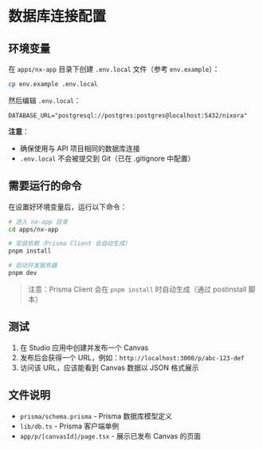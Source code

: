 # 数据库连接配置

## 环境变量

在 `apps/nx-app` 目录下创建 `.env.local` 文件（参考 `env.example`）：

```bash
cp env.example .env.local
```

然后编辑 `.env.local`：

```env
DATABASE_URL="postgresql://postgres:postgres@localhost:5432/nixora"
```

**注意**：

- 确保使用与 API 项目相同的数据库连接
- `.env.local` 不会被提交到 Git（已在 .gitignore 中配置）

## 需要运行的命令

在设置好环境变量后，运行以下命令：

```bash
# 进入 nx-app 目录
cd apps/nx-app

# 安装依赖（Prisma Client 会自动生成）
pnpm install

# 启动开发服务器
pnpm dev
```

> 注意：Prisma Client 会在 `pnpm install` 时自动生成（通过 postinstall 脚本）

## 测试

1. 在 Studio 应用中创建并发布一个 Canvas
2. 发布后会获得一个 URL，例如：`http://localhost:3000/p/abc-123-def`
3. 访问该 URL，应该能看到 Canvas 数据以 JSON 格式展示

## 文件说明

- `prisma/schema.prisma` - Prisma 数据库模型定义
- `lib/db.ts` - Prisma 客户端单例
- `app/p/[canvasId]/page.tsx` - 展示已发布 Canvas 的页面
